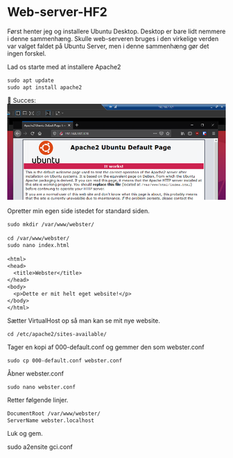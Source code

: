 # Web-server-HF2

Først henter jeg og installere Ubuntu Desktop. Desktop er bare lidt nemmere i denne sammenhæng. Skulle web-serveren bruges i den virkelige verden var valget faldet på Ubuntu Server, men i denne sammenhæng gør det ingen forskel.

Lad os starte med at installere Apache2
 
 ```
sudo apt update
sudo apt install apache2
```

:link: Succes:
![ubuntu-apache](images/ubuntu-apache.png)

Opretter min egen side istedet for standard siden.

```
sudo mkdir /var/www/webster/

cd /var/www/webster/
sudo nano index.html

<html>
<head>
  <title>Webster</title>
</head>
<body>
  <p>Dette er mit helt eget website!</p>
</body>
</html>
```

Sætter VirtualHost op så man kan se mit nye website.

```
cd /etc/apache2/sites-available/
```

Tager en kopi af 000-default.conf og gemmer den som webster.conf
```
sudo cp 000-default.conf webster.conf
```

Åbner webster.conf
```
sudo nano webster.conf
```
Retter følgende linjer.
```
DocumentRoot /var/www/webster/
ServerName webster.localhost
```
Luk og gem.




sudo a2ensite gci.conf
